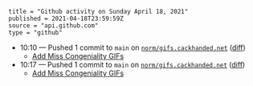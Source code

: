 ```
title = "Github activity on Sunday April 18, 2021"
published = 2021-04-18T23:59:59Z
source = "api.github.com"
type = "github"
```

* 10:10 — Pushed 1 commit to `main` on [`norm/gifs.cackhanded.net`](https://github.com/norm/gifs.cackhanded.net) ([diff](https://github.com/norm/gifs.cackhanded.net/compare/a25d04a9c14316304226c8a5433838af8f32c69b..0aa9102298dd8830a6b0935f0561921b0f685556))
  * [Add Miss Congeniality GIFs](https://github.com/norm/gifs.cackhanded.net/commit/0aa9102298dd8830a6b0935f0561921b0f685556)
* 10:17 — Pushed 1 commit to `main` on [`norm/gifs.cackhanded.net`](https://github.com/norm/gifs.cackhanded.net) ([diff](https://github.com/norm/gifs.cackhanded.net/compare/0aa9102298dd8830a6b0935f0561921b0f685556..4c9998b4bf4b2a650fae4f7a10b3fdfa9d334e8c))
  * [Add Miss Congeniality GIFs](https://github.com/norm/gifs.cackhanded.net/commit/4c9998b4bf4b2a650fae4f7a10b3fdfa9d334e8c)
